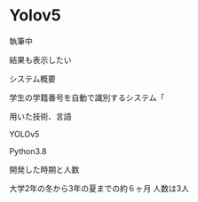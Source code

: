 # Yolov5
執筆中

結果も表示したい

システム概要

学生の学籍番号を自動で識別するシステム「

用いた技術、言語

YOLOv5

Python3.8

開発した時期と人数

大学2年の冬から3年の夏までの約６ヶ月
人数は3人


